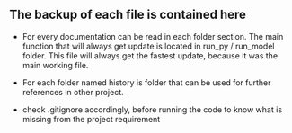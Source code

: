 ## The backup of each file is contained here

- For every documentation can be read in each folder section. The main function that will always get update is located in run_py / run_model folder. This file will always get the fastest update, because it was the main working file. 

- For each folder named history is folder that can be used for further references in other project. 

- check .gitignore accordingly, before running the code to know what is missing from the project requirement